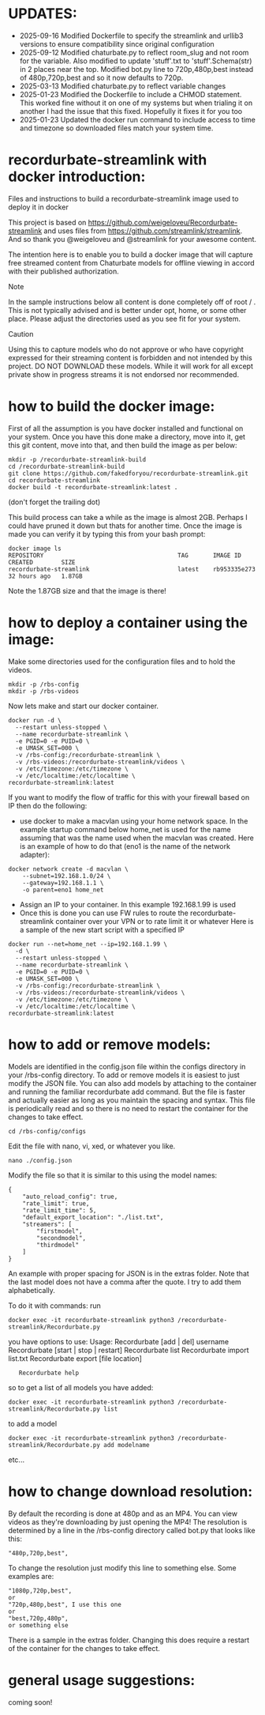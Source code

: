 # UPDATES:
* 2025-09-16 Modified Dockerfile to specify the streamlink and urllib3 versions to ensure compatibility since original configuration
* 2025-09-12 Modified chaturbate.py to reflect room_slug and not room for the variable. Also modified to update 'stuff'.txt to 'stuff'.Schema(str) in 2 places near the top. Modified bot.py line to 720p,480p,best instead of 480p,720p,best and so it now defaults to 720p.
* 2025-03-13 Modified chaturbate.py to reflect variable changes
* 2025-01-23 Modified the Dockerfile to include a CHMOD statement. This worked fine without it on one of my systems but when trialing it on another I had the issue that this fixed. Hopefully it fixes it for you too
* 2025-01-23 Updated the docker run command to include access to time and timezone so downloaded files match your system time.

  
# recordurbate-streamlink with docker introduction:
Files and instructions to build a recordurbate-streamlink image used to deploy it in docker

This project is based on https://github.com/weigeloveu/Recordurbate-streamlink and uses files from https://github.com/streamlink/streamlink. And so thank you @weigeloveu and @streamlink for your awesome content.

The intention here is to enable you to build a docker image that will capture free streamed content from Chaturbate models for offline viewing in accord with their published authorization. 

> [!NOTE]
> In the sample instructions below all content is done completely off of root \/ . This is not typically advised and is better under opt, home, or some other place. Please adjust the directories used as you see fit for your system.

> [!CAUTION]
> Using this to capture models who do not approve or who have copyright expressed for their streaming content is forbidden and not intended by this project. DO NOT DOWNLOAD these models. While it will work for all except private show in progress streams it is not endorsed nor recommended. 

# how to build the docker image:
First of all the assumption is you have docker installed and functional on your system. Once you have this done make a directory, move into it, get this git content, move into that, and then build the image as per below:
```
mkdir -p /recordurbate-streamlink-build
cd /recordurbate-streamlink-build
git clone https://github.com/fakedforyou/recordurbate-streamlink.git
cd recordurbate-streamlink
docker build -t recordurbate-streamlink:latest .
```
(don't forget the trailing dot)

This build process can take a while as the image is almost 2GB. Perhaps I could have pruned it down but thats for another time. Once the image is made you can verify it by typing this from your bash prompt:
```
docker image ls
REPOSITORY                                      TAG       IMAGE ID       CREATED        SIZE
recordurbate-streamlink                         latest    rb953335e273   32 hours ago   1.87GB
```
Note the 1.87GB size and that the image is there!

# how to deploy a container using the image:
Make some directories used for the configuration files and to hold the videos.
```
mkdir -p /rbs-config
mkdir -p /rbs-videos
```

Now lets make and start our docker container. 
```
docker run -d \
  --restart unless-stopped \
  --name recordurbate-streamlink \
  -e PGID=0 -e PUID=0 \
  -e UMASK_SET=000 \
  -v /rbs-config:/recordurbate-streamlink \
  -v /rbs-videos:/recordurbate-streamlink/videos \
  -v /etc/timezone:/etc/timezone \
  -v /etc/localtime:/etc/localtime \
recordurbate-streamlink:latest
```
If you want to modify the flow of traffic for this with your firewall based on IP then do the following:
* use docker to make a macvlan using your home network space. In the example startup command below home_net is used for the name assuming that was the name used when the macvlan was created. Here is an example of how to do that (eno1 is the name of the network adapter):
```
docker network create -d macvlan \
	--subnet=192.168.1.0/24 \
	--gateway=192.168.1.1 \
	-o parent=eno1 home_net
```
* Assign an IP to your container. In this example 192.168.1.99 is used
* Once this is done you can use FW rules to route the recordurbate-streamlink container over your VPN or to rate limit it or whatever
Here is a sample of the new start script with a specified IP
```
docker run --net=home_net --ip=192.168.1.99 \
  -d \
  --restart unless-stopped \
  --name recordurbate-streamlink \
  -e PGID=0 -e PUID=0 \
  -e UMASK_SET=000 \
  -v /rbs-config:/recordurbate-streamlink \
  -v /rbs-videos:/recordurbate-streamlink/videos \
  -v /etc/timezone:/etc/timezone \
  -v /etc/localtime:/etc/localtime \
recordurbate-streamlink:latest
```

# how to add or remove models:
Models are identified in the config.json file within the configs directory in your /rbs-config directory. To add or remove models it is easiest to just modify the JSON file. You can also add models by attaching to the container and running the familiar recordurbate add command. But the file is faster and actually easier as long as you maintain the spacing and syntax. This file is periodically read and so there is no need to restart the container for the changes to take effect. 
```
cd /rbs-config/configs
```

Edit the file with nano, vi, xed, or whatever you like.
```
nano ./config.json
```

Modify the file so that it is similar to this using the model names:
```
{
    "auto_reload_config": true,
    "rate_limit": true,
    "rate_limit_time": 5,
    "default_export_location": "./list.txt",
    "streamers": [
        "firstmodel",
        "secondmodel",
        "thirdmodel"
    ]
}
```

An example with proper spacing for JSON is in the extras folder. Note that the last model does not have a comma after the quote. I try to add them alphabetically.

To do it with commands:
run 
```
docker exec -it recordurbate-streamlink python3 /recordurbate-streamlink/Recordurbate.py
```
you have options to use:
Usage: Recordurbate [add | del] username
       Recordurbate [start | stop | restart]
       Recordurbate list
       Recordurbate import list.txt
       Recordurbate export [file location]

       Recordurbate help

so to get a list of all models you have added:
```
docker exec -it recordurbate-streamlink python3 /recordurbate-streamlink/Recordurbate.py list
```
to add a model
```
docker exec -it recordurbate-streamlink python3 /recordurbate-streamlink/Recordurbate.py add modelname
```
etc...

# how to change download resolution:
By default the recording is done at 480p and as an MP4. You can view videos as they're downloading by just opening the MP4! The resolution is determined by a line in the /rbs-config directory called bot.py that looks like this:
```
"480p,720p,best",
```

To change the resolution just modify this line to something else. Some examples are:
```
"1080p,720p,best",
or
"720p,480p,best", I use this one
or
"best,720p,480p",
or something else
```
There is a sample in the extras folder. Changing this does require a restart of the container for the changes to take effect.

# general usage suggestions:
coming soon!
